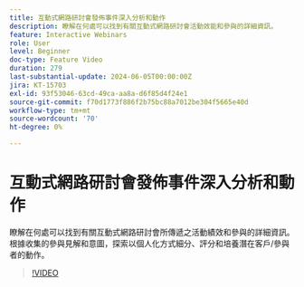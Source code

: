 ```yaml
---
title: 互動式網路研討會發佈事件深入分析和動作
description: 瞭解在何處可以找到有關互動式網路研討會活動效能和參與的詳細資訊。
feature: Interactive Webinars
role: User
level: Beginner
doc-type: Feature Video
duration: 279
last-substantial-update: 2024-06-05T00:00:00Z
jira: KT-15703
exl-id: 93f53046-63cd-49ca-aa8a-d6f85d4f24e1
source-git-commit: f70d1773f886f2b75bc88a7012be304f5665e40d
workflow-type: tm+mt
source-wordcount: '70'
ht-degree: 0%

---
```


# 互動式網路研討會發佈事件深入分析和動作

瞭解在何處可以找到有關互動式網路研討會所傳遞之活動績效和參與的詳細資訊。 根據收集的參與見解和意圖，探索以個人化方式細分、評分和培養潛在客戶/參與者的動作。

>[!VIDEO](https://video.tv.adobe.com/v/3429641/?learn=on)
